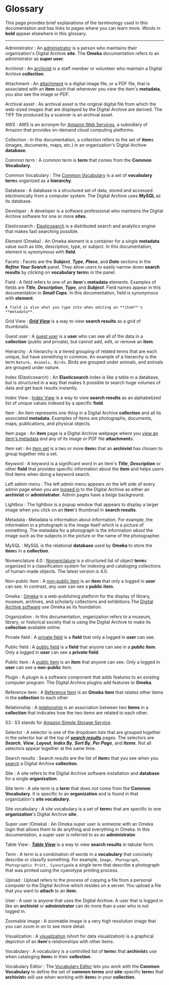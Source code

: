 # Glossary

This page provides brief explanations of the terminology used in this documentation
and has links to pages where you can learn more.
Words in **bold** appear elsewhere in this glossary.

---

Administrator
:   An [administrator](/administrator/getting-started-administrator/) is a person who maintains
    their organization's Digital Archive **site**. The **Omeka** documentation refers to an
    administrator as **super user**.

Archivist
:   An [archivist](/archivist/getting-started-archivist/) is a staff member or volunteer who maintain
    a Digital Archive **collection**.

Attachment
:   An [attachment](/archivist/attach-file/#attach-an-image-or-pdf-to-an-item) is a digital
    image file, or a PDF file, that is associated with an **item** such
    that whenever you view the item's **metadata**, you also see the image or PDF.

Archival asset
:   As archival asset is the original digital file from which the web-sized images that are displayed
    by the Digital Archive are derived. The TIFF file produced by a scanner is an archival asset.

AWS
:   AWS is an acronym for [Amazon Web Services](https://en.wikipedia.org/wiki/Amazon_Web_Services),
    a subsidiary of Amazon that provides on-demand cloud computing platforms.

Collection
:   In this documentation, a collection refers to the set of **item**s (images, documents, maps, etc.) in
    an organization's Digital Archive **database**.

Common term
:   A common term is **term** that comes from the **Common Vocabulary**. 

Common Vocabulary
:   The [Common Vocabulary](/archivist/common-vocabulary/) is a set of **vocabulary** **term**s
    organized as a **hierarchy**.

Database
:   A database is a structured set of data, stored and accessed electronically
    from a computer system. The Digital Archive uses **MySQL** as its database.

Developer
:   A developer is a software professional who maintains the Digital Archive software for one or more
    **sites**.

Elasticsearch
:   [Elasticsearch](/administrator/reindex/#what-elasticsearch-indexes-are-used-for)
    is a distributed search and analytics engine that makes fast searching possible.

Element (Omeka)
:   An Omeka element is a container for a single **metadata** value such as title, description,
    type, or subject. In this documentation, element is synonymous with **field**.

Facets
:   Facets are the **_Subject_**, __*Type*__, **_Place_**, and **_Date_**
    sections in the **_Refine Your Search_** panel. They allow users to easily
    narrow down **search results** by clicking on **vocabulary** **term**s in the panel.

Field
:   A field refers to one of an **item**'s **metadata** elements. Examples of fields are
    **_Title_**, **_Description_**, **_Type_**, and **_Subject_**. Field names appear
    in this documentation in **_Small Caps_**. In this documentation, field is synonymous with **element**.
    
    A field is also what you type into when editing an **item**'s **metadata**.

Grid View
:   [**_Grid View_**](/user/viewing-search-results/#grid-view) is a way to view **search results** as a grid of thumbnails.

Guest user
:   A [guest user](/administrator/add-new-user/#guest-user) is a **user** who can see all of the data in a
    **collection** (public and private), but cannot add, edit, or remove an **item**.

Hierarchy
:   A hierarchy is a tiered grouping of related terms that are each unique, but have something in common.
    An example of a hierarchy is the term `Nature, Animals, Birds`. Birds are grouped under animals, and
    animals are grouped under nature.

Index (Elasticsearch)
:   An **Elasticsearch** index is like a table in a database, but is structured in a way that makes
    it possible to search huge volumes of data and get back results instantly.

Index View
:   [Index View](/user/viewing-search-results/#index-view) is a way to view **search results** as an alphabetized list
    of unique values indexed by a specific  **field**.

Item
:   An item represents one *thing* in a Digital Archive **collection** and all its associated **metadata**.
    Examples of items are photographs, documents, maps, publications, and physical objects.

Item page
:   An **item** page is a Digital Archive webpage where you [view an item's metadata](/archivist/items/#view-an-item)
    and any of its image or PDF file **attachment**s.

Item set
:   An [item set](/relationships/kinds-of-relationships/#item-sets) is a two or more **item**s that an
    **archivist** has chosen to group together into a set.

Keyword
:   A keyword is a significant word in an item's **_Title_**, **_Description_** or other **field** that provides
    specific information about the **item** and helps users find items when doing a keyword search.

Left admin menu
:   The left admin menu appears on the left side of every admin page when you are
    [logged in](/archivist/logging-in/) to the Digital Archive as either an **archivist** or **administrator**.
    Admin pages have a beige background.

Lightbox
:   The lightbox is a popup window that appears to display a larger image when you click on an **item**'s
    thumbnail in **search results**.

Metadata
:   Metadata is information about information. For example, the information in a photograph is the image itself
    which is a picture of something. The metadata for a photograph is the information *about* the image such as
    the subjects in the picture or the name of the photographer.

MySQL
:   MySQL is the relational **database** used by **Omeka** to store the **item**s in a **collection**.

Nomenclature 4.0
:   [Nomenclature](/archivist/common-vocabulary/#nomenclature-40) is a structured list of object
    **term**s organized in a classification system for indexing and cataloging collections of human-made objects.
    The latest version is 4.0.

Non-public item
:   A [non-public item](/archivist/special-features-archivist/#non-public-items) is an **item** that only a logged
    in **user** can see. In contrast, any user can see a **public item**.

Omeka
:   [Omeka](/developer/technologies/#omeka) is a web-publishing platform for the display of library, museum,
    archives, and scholarly collections and exhibitions.The [Digital Archive software](/developer/technologies/)
    use Omeka as its foundation.

Organization
:   In this documentation, organization refers to a museum, library, or historical society that is using the
    Digital Archive to make its **collection** available online.

Private field
:   A [private field](/archivist/what-gets-searched/) is a **field** that only a logged in **user** can see.

Public field
:   A [public field](/archivist/what-gets-searched/) is a **field** that anyone can see in a **public item**.
    Only a logged in **user** can see a **private field**.

Public item
:   A [public item](/archivist/what-gets-searched/) is an **item** that anyone can see.
    Only a logged in **user** can see a **non-public** item.

Plugin
:   A plugin is a software component that adds features to an existing computer program. The Digital Archive
    plugins add features to **Omeka**.

Reference item
:   A [Reference Item](/relationships/reference-items) is an **Omeka** **item** that relates other items in the **collection** to each other

Relationship
:   A [relationship](/relationships/getting-started-relationships/) is an association between two **items** in a **collection**
    that indicates how the two items are related to each other.

S3
:   S3 stands for [Amazon Simple Storage Service](https://aws.amazon.com/s3/).

Selector
:   A selector is one of the dropdown lists that are grouped together in the selector bar at the top
    of [**_search results_**](/user/viewing-search-results/) pages. The selectors are **_Search_**, **_View_**,
    **_Layout_**, **_Index By_**, **_Sort By_**, **_Per Page_**, and **_Items_**. Not all selectors
    appear together at the same time.

Search results
:   Search results are the list of **item**s that you see when you [search](/user/how-to-search/) a Digital Archive **collection**.

Site
:   A site refers to the Digital Archive software installation and **database** for a single **organization**.

Site term
:   A site term is a **term** that does *not* come from the **Common Vocabulary**. It is specific to an **organization**
    and is found in that organization's **site vocabulary**.

Site vocabulary
:   A site vocabulary is a set of **term**s that are specific to one **organization**'s Digital Archive **site**.

Super user (Omeka)
:   An Omeka super user is someone with an Omeka login that allows them to do anything and everything in Omeka.
    In this documentation, a super user is referred to as an **administrator**.

Table View
:   [**_Table View_**](/user/viewing-search-results/#table-view) is a way to view **search results** in tabular form.

Term
:   A term is a combination of words in a **vocabulary** that concisely describe or classify something. For example,
    `Image, Photograph, Photographic Print, Cyanotype`is a *single* term that describe a photograph that was printed
     using the cyanotype printing process.

Upload
:   Upload refers to the process of copying a file from a personal computer to the Digital Archive which resides on a server.
    You upload a file that you want to **attach** to an **item**.

User
:   A user is anyone that uses the Digital Archive. A user that is logged in like an **archivist** or **administrator** can
    do more than a user who is not logged in.

Zoomable image
:   A zoomable image is a very high resolution image that you can zoom in on to see more detail.

Visualization
:   A [visualization](/user/viewing-related-items/#visualization) (short for data visualization) is a graphical depiction of an **item**'s
    relationships with other items.

Vocabulary
:   A vocabulary is a controlled list of **term**s that **archivist**s use when cataloging **item**s in their **collection**.

Vocabulary Editor
:   The [Vocabulary Editor](/archivist/vocabulary-editor/) lets you work with the **Common Vocabulary** to define
    the set of **common terms** and **site**-specific **term**s that **archivist**s will use when working with **item**s in your **collection**. 